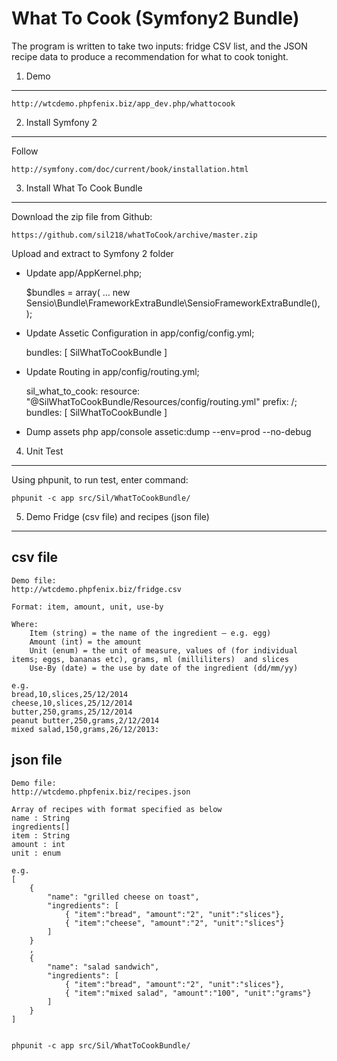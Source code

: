 What To Cook (Symfony2 Bundle)
==============================

The program is written to take two inputs: fridge CSV list, and the JSON recipe data to produce a recommendation for what to cook tonight.

1) Demo
-------

    http://wtcdemo.phpfenix.biz/app_dev.php/whattocook

2) Install Symfony 2
----------------------------------

Follow

    http://symfony.com/doc/current/book/installation.html

3) Install What To Cook Bundle
-------------------------------------

Download the zip file from Github:

    https://github.com/sil218/whatToCook/archive/master.zip

Upload and extract to Symfony 2 folder

* Update app/AppKernel.php;

    $bundles = array(
            ...
            new Sensio\Bundle\FrameworkExtraBundle\SensioFrameworkExtraBundle(),
        );

* Update Assetic Configuration in app/config/config.yml;

    bundles:        [ SilWhatToCookBundle ]

* Update Routing in app/config/routing.yml;

    sil_what_to_cook:
      resource: "@SilWhatToCookBundle/Resources/config/routing.yml"
      prefix:   /;    
      bundles:        [ SilWhatToCookBundle ]

* Dump assets
    php app/console assetic:dump --env=prod --no-debug

4) Unit Test
-------------------------------------

Using phpunit, to run test, enter command:

    phpunit -c app src/Sil/WhatToCookBundle/
    
5) Demo Fridge (csv file) and recipes (json file)
-------------------------------------------------

csv file
---------

    Demo file:
    http://wtcdemo.phpfenix.biz/fridge.csv

    Format: item, amount, unit, use-by
    
    Where:
        Item (string) = the name of the ingredient – e.g. egg)
        Amount (int) = the amount
        Unit (enum) = the unit of measure, values of (for individual items; eggs, bananas etc), grams, ml (milliliters)  and slices
        Use-By (date) = the use by date of the ingredient (dd/mm/yy)

    e.g.
    bread,10,slices,25/12/2014
    cheese,10,slices,25/12/2014
    butter,250,grams,25/12/2014
    peanut butter,250,grams,2/12/2014
    mixed salad,150,grams,26/12/2013:
    
json file
---------

    Demo file:
    http://wtcdemo.phpfenix.biz/recipes.json

    Array of recipes with format specified as below
    name : String
    ingredients[] 
    item : String
    amount : int
    unit : enum

    e.g.
    [
        {
            "name": "grilled cheese on toast",
            "ingredients": [
                { "item":"bread", "amount":"2", "unit":"slices"},
                { "item":"cheese", "amount":"2", "unit":"slices"}
            ]
        }
        ,
        {
            "name": "salad sandwich",
            "ingredients": [
                { "item":"bread", "amount":"2", "unit":"slices"},
                { "item":"mixed salad", "amount":"100", "unit":"grams"}
            ]
        }
    ]


    phpunit -c app src/Sil/WhatToCookBundle/
